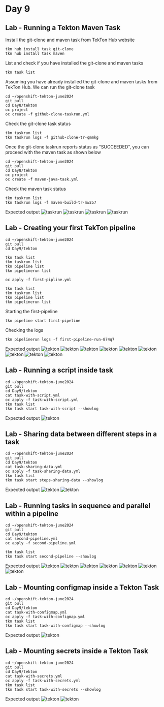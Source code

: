 # Day 9

## Lab - Running a Tekton Maven Task
Install the git-clone and maven task from TekTon Hub website
```
tkn hub install task git-clone
tkn hub install task maven
```

List and check if you have installed the git-clone and maven tasks
```
tkn task list
```

Assuming you have already installed the git-clone and maven tasks from TekTon Hub. We can run the git-clone task
```
cd ~/openshift-tekton-june2024
git pull
cd Day8/tekton
oc project
oc create -f github-clone-taskrun.yml
```

Check the git-clone task status
```
tkn taskrun list
tkn taskrun logs -f github-clone-tr-qmmkg
```

Once the git-clone taskrun reports status as "SUCCEEDED", you can proceed with the maven task as shown below
```
cd ~/openshift-tekton-june2024
git pull
cd Day8/tekton
oc project
oc create -f maven-java-task.yml
```

Check the maven task status
```
tkn taskrun list
tkn taskrun logs -f maven-build-tr-mw257
```

Expected output
![taskrun](tekton15.png)
![taskrun](../Day8/tekton12.png)
![taskrun](tekton13.png)
![taskrun](tekton14.png)

## Lab - Creating your first TekTon pipeline
```
cd ~/openshift-tekton-june2024
git pull
cd Day9/tekton

tkn task list
tkn taskrun list
tkn pipeline list
tkn pipelinerun list

oc apply -f first-pipline.yml

tkn task list
tkn taskrun list
tkn pipeline list
tkn pipelinerun list
```

Starting the first-pipeline
```
tkn pipeline start first-pipeline
```

Checking the logs
```
tkn pipelinerun logs -f first-pipeline-run-874q7
```

Expected output
![tekton](tekton16.png)
![tekton](tekton17.png)
![tekton](tekton18.png)
![tekton](tekton19.png)
![tekton](tekton20.png)
![tekton](tekton21.png)
![tekton](tekton22.png)
![tekton](tekton23.png)
![tekton](tekton24.png)


## Lab - Running a script inside task
```
cd ~/openshift-tekton-june2024
git pull
cd Day9/tekton
cat task-with-script.yml
oc apply -f task-with-script.yml
tkn task list
tkn task start task-with-script --showlog
```

Expected output
![tekton](tekton25.png)

## Lab - Sharing data between different steps in a task
```
cd ~/openshift-tekton-june2024
git pull
cd Day9/tekton
cat task-sharing-data.yml
oc apply -f task-sharing-data.yml
tkn task list
tkn task start steps-sharing-data --showlog
```

Expected output
![tekton](tekton26.png)
![tekton](tekton27.png)


## Lab - Running tasks in sequence and parallel within a pipeline
```
cd ~/openshift-tekton-june2024
git pull
cd Day9/tekton
cat second-pipeline.yml
oc apply -f second-pipeline.yml

tkn task list
tkn task start second-pipeline --showlog
```

Expected output
![tekton](tekton28.png)
![tekton](tekton29.png)
![tekton](tekton30.png)
![tekton](tekton31.png)
![tekton](tekton32.png)
![tekton](tekton33.png)
![tekton](tekton34.png)

## Lab - Mounting configmap inside a Tekton Task
```
cd ~/openshift-tekton-june2024
git pull
cd Day9/tekton
cat task-with-configmap.yml
oc apply -f task-with-configmap.yml
tkn task list
tkn task start task-with-configmap --showlog
```
Expected output
![tekton](tekton35.png)

## Lab - Mounting secrets inside a Tekton Task
```
cd ~/openshift-tekton-june2024
git pull
cd Day9/tekton
cat task-with-secrets.yml
oc apply -f task-with-secrets.yml
tkn task list
tkn task start task-with-secrets --showlog
```
Expected output
![tekton](tekton36.png)
![tekton](tekton37.png)
